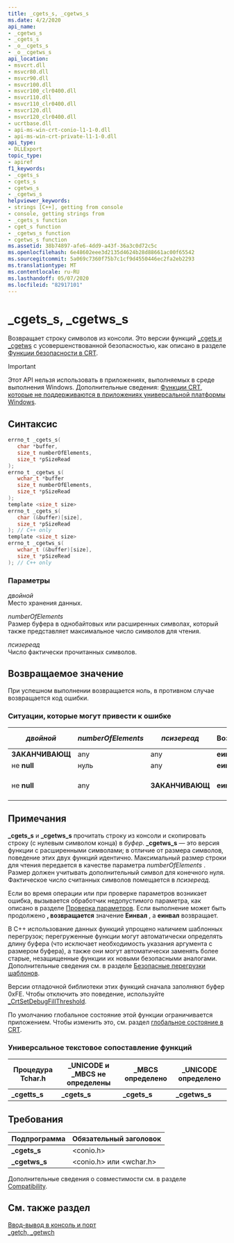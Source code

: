 ```yaml
---
title: _cgets_s, _cgetws_s
ms.date: 4/2/2020
api_name:
- _cgetws_s
- _cgets_s
- _o__cgets_s
- _o__cgetws_s
api_location:
- msvcrt.dll
- msvcr80.dll
- msvcr90.dll
- msvcr100.dll
- msvcr100_clr0400.dll
- msvcr110.dll
- msvcr110_clr0400.dll
- msvcr120.dll
- msvcr120_clr0400.dll
- ucrtbase.dll
- api-ms-win-crt-conio-l1-1-0.dll
- api-ms-win-crt-private-l1-1-0.dll
api_type:
- DLLExport
topic_type:
- apiref
f1_keywords:
- _cgets_s
- cgets_s
- cgetws_s
- _cgetws_s
helpviewer_keywords:
- strings [C++], getting from console
- console, getting strings from
- _cgets_s function
- cget_s function
- _cgetws_s function
- cgetws_s function
ms.assetid: 38b74897-afe6-4dd9-a43f-36a3c0d72c5c
ms.openlocfilehash: 6e48602eee3d2135d4624b28d88661ac00f65542
ms.sourcegitcommit: 5a069c7360f75b7c1cf9d4550446ec2fa2eb2293
ms.translationtype: MT
ms.contentlocale: ru-RU
ms.lasthandoff: 05/07/2020
ms.locfileid: "82917101"
---
```

# <a name="_cgets_s-_cgetws_s"></a>_cgets_s, _cgetws_s

Возвращает строку символов из консоли. Это версии функций [_cgets и _cgetws](../../c-runtime-library/cgets-cgetws.md) с усовершенствованной безопасностью, как описано в разделе [Функции безопасности в CRT](../../c-runtime-library/security-features-in-the-crt.md).

> [!IMPORTANT]
> Этот API нельзя использовать в приложениях, выполняемых в среде выполнения Windows. Дополнительные сведения: [Функции CRT, которые не поддерживаются в приложениях универсальной платформы Windows](../../cppcx/crt-functions-not-supported-in-universal-windows-platform-apps.md).

## <a name="syntax"></a>Синтаксис

```C
errno_t _cgets_s(
   char *buffer,
   size_t numberOfElements,
   size_t *pSizeRead
);
errno_t _cgetws_s(
   wchar_t *buffer
   size_t numberOfElements,
   size_t *pSizeRead
);
template <size_t size>
errno_t _cgets_s(
   char (&buffer)[size],
   size_t *pSizeRead
); // C++ only
template <size_t size>
errno_t _cgetws_s(
   wchar_t (&buffer)[size],
   size_t *pSizeRead
); // C++ only
```

### <a name="parameters"></a>Параметры

*двойной*<br/>
Место хранения данных.

*numberOfElements*<br/>
Размер буфера в однобайтовых или расширенных символах, который также представляет максимальное число символов для чтения.

*псизереад*<br/>
Число фактически прочитанных символов.

## <a name="return-value"></a>Возвращаемое значение

При успешном выполнении возвращается ноль, в противном случае возвращается код ошибки.

### <a name="error-conditions"></a>Ситуации, которые могут привести к ошибке

|*двойной*|*numberOfElements*|*псизереад*|Возвращает|Содержимое *буфера*|
|--------------|------------------------|-----------------|------------|--------------------------|
|**ЗАКАНЧИВАЮЩ**|any|any|**еинвал**|н/д|
|не **null**|нуль|any|**еинвал**|не изменено|
|не **null**|any|**ЗАКАНЧИВАЮЩ**|**еинвал**|строка нулевой длины|

## <a name="remarks"></a>Примечания

**_cgets_s** и **_cgetws_s** прочитать строку из консоли и скопировать строку (с нулевым символом конца) в *буфер*. **_cgetws_s** — это версия функции с расширенными символами; в отличие от размера символов, поведение этих двух функций идентично. Максимальный размер строки для чтения передается в качестве параметра *numberOfElements* . Размер должен учитывать дополнительный символ для конечного нуля. Фактическое число считанных символов помещается в *псизереад*.

Если во время операции или при проверке параметров возникает ошибка, вызывается обработчик недопустимого параметра, как описано в разделе [Проверка параметров](../../c-runtime-library/parameter-validation.md). Если выполнение может быть продолжено **, возвращается** значение **Еинвал** , а **еинвал** возвращает.

В C++ использование данных функций упрощено наличием шаблонных перегрузок; перегруженные функции могут автоматически определять длину буфера (что исключает необходимость указания аргумента с размером буфера), а также они могут автоматически заменять более старые, незащищенные функции их новыми безопасными аналогами. Дополнительные сведения см. в разделе [Безопасные перегрузки шаблонов](../../c-runtime-library/secure-template-overloads.md).

Версии отладочной библиотеки этих функций сначала заполняют буфер 0xFE. Чтобы отключить это поведение, используйте [_CrtSetDebugFillThreshold](crtsetdebugfillthreshold.md).

По умолчанию глобальное состояние этой функции ограничивается приложением. Чтобы изменить это, см. раздел [глобальное состояние в CRT](../global-state.md).

### <a name="generic-text-routine-mappings"></a>Универсальное текстовое сопоставление функций

|Процедура Tchar.h|_UNICODE и _MBCS не определены|_MBCS определено|_UNICODE определено|
|---------------------|--------------------------------------|--------------------|-----------------------|
|**_cgetts_s**|**_cgets_s**|**_cgets_s**|**_cgetws_s**|

## <a name="requirements"></a>Требования

|Подпрограмма|Обязательный заголовок|
|-------------|---------------------|
|**_cgets_s**|\<conio.h>|
|**_cgetws_s**|\<conio.h> или \<wchar.h>|

Дополнительные сведения о совместимости см. в разделе [Compatibility](../../c-runtime-library/compatibility.md).

## <a name="see-also"></a>См. также раздел

[Ввод-вывод в консоль и порт](../../c-runtime-library/console-and-port-i-o.md)<br/>
[_getch, _getwch](getch-getwch.md)<br/>

